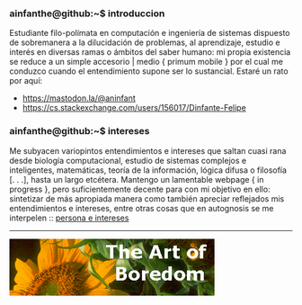 ### ainfanthe@github:~$ introduccion
Estudiante filo-polímata en computación e ingeniería de sistemas dispuesto de sobremanera a la dilucidación de problemas, al aprendizaje, estudio e interés en
diversas ramas o ámbitos del saber humano: mi propia existencia se reduce a un simple accesorio | medio { primum mobile } por el cual me conduzco cuando el entendimiento supone ser lo
sustancial. Estaré un rato por aquí:
- https://mastodon.la/@aninfant
- https://cs.stackexchange.com/users/156017/Dinfante-Felipe
### ainfanthe@github:~$ intereses
Me subyacen variopintos entendimientos e intereses que saltan cuasi rana desde biología computacional, estudio de sistemas complejos e inteligentes, matemáticas, teoría de la información, lógica difusa o filosofía [. . .], hasta un largo etcétera. Mantengo un lamentable webpage { in progress }, pero suficientemente decente para con mi objetivo en ello: sintetizar de más apropiada manera como también apreciar reflejados mis entendimientos e intereses, entre otras cosas que en autognosis se me interpelen :: [persona e intereses](https://ainfanthe.github.io/)

---

<img style="" src="https://raw.githubusercontent.com/ainfanthe/ainfanthe/main/assets/img1.png">

